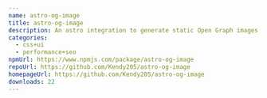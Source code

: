 ```yaml
---
name: astro-og-image
title: astro-og-image
description: An astro integration to generate static Open Graph images, at build time
categories:
  - css+ui
  - performance+seo
npmUrl: https://www.npmjs.com/package/astro-og-image
repoUrl: https://github.com/Kendy205/astro-og-image
homepageUrl: https://github.com/Kendy205/astro-og-image
downloads: 22
---
```

